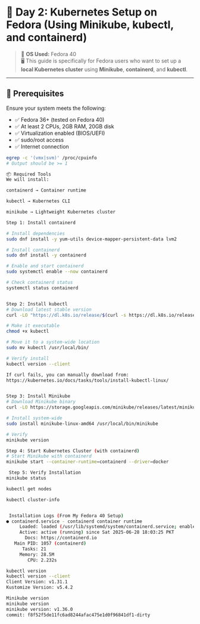 # 🚀 Day 2: Kubernetes Setup on Fedora (Using Minikube, kubectl, and containerd)

> 📌 **OS Used:** Fedora 40  
> 🖥️ This guide is specifically for Fedora users who want to set up a **local Kubernetes cluster** using **Minikube**, **containerd**, and **kubectl**.

---

## 🔧 Prerequisites

Ensure your system meets the following:

- ✅ Fedora 36+ (tested on Fedora 40)
- ✅ At least 2 CPUs, 2GB RAM, 20GB disk
- ✅ Virtualization enabled (BIOS/UEFI)
- ✅ sudo/root access
- ✅ Internet connection

```bash
egrep -c '(vmx|svm)' /proc/cpuinfo
# Output should be >= 1

📦 Required Tools
We will install:

containerd → Container runtime

kubectl → Kubernetes CLI

minikube → Lightweight Kubernetes cluster

Step 1: Install containerd

# Install dependencies
sudo dnf install -y yum-utils device-mapper-persistent-data lvm2

# Install containerd
sudo dnf install -y containerd

# Enable and start containerd
sudo systemctl enable --now containerd

# Check containerd status
systemctl status containerd


Step 2: Install kubectl
# Download latest stable version
curl -LO "https://dl.k8s.io/release/$(curl -s https://dl.k8s.io/release/stable.txt)/bin/linux/amd64/kubectl"

# Make it executable
chmod +x kubectl

# Move it to a system-wide location
sudo mv kubectl /usr/local/bin/

# Verify install
kubectl version --client

If curl fails, you can manually download from:
https://kubernetes.io/docs/tasks/tools/install-kubectl-linux/


Step 3: Install Minikube
# Download Minikube binary
curl -LO https://storage.googleapis.com/minikube/releases/latest/minikube-linux-amd64

# Install system-wide
sudo install minikube-linux-amd64 /usr/local/bin/minikube

# Verify
minikube version

Step 4: Start Kubernetes Cluster (with containerd)
# Start Minikube with containerd
minikube start --container-runtime=containerd --driver=docker

 Step 5: Verify Installation
minikube status

kubectl get nodes

kubectl cluster-info


 Installation Logs (From My Fedora 40 Setup)
● containerd.service - containerd container runtime
     Loaded: loaded (/usr/lib/systemd/system/containerd.service; enabled; preset: disabled)
     Active: active (running) since Sat 2025-06-28 18:03:25 PKT
       Docs: https://containerd.io
   Main PID: 1057 (containerd)
      Tasks: 21
     Memory: 28.5M
        CPU: 2.232s

kubectl version
kubectl version --client
Client Version: v1.31.1
Kustomize Version: v5.4.2

Minikube version
minikube version
minikube version: v1.36.0
commit: f8f52f5de11fc6ad8244afac475e1d0f96841df1-dirty

